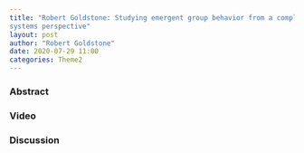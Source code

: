 ```yaml
---
title: "Robert Goldstone: Studying emergent group behavior from a complex
systems perspective"
layout: post
author: "Robert Goldstone"
date: 2020-07-29 11:00
categories: Theme2
---
```


### Abstract

### Video

### Discussion
